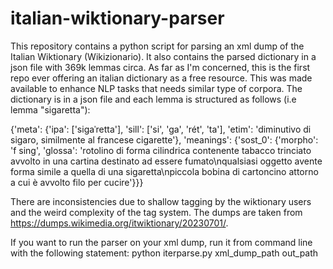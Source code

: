 # italian-wiktionary-parser
This repository contains a python script for parsing an xml dump of the Italian Wiktionary (Wikizionario). It also contains the parsed dictionary in a json file with 369k lemmas circa. As far as I'm concerned, this is the first repo ever offering an italian dictionary as a free resource. This was made available to enhance NLP tasks that needs similar type of corpora. The dictionary is in a json file and each lemma is structured as follows (i.e lemma "sigaretta"):

{'meta': {'ipa': ['siɡaˈretta'], 'sill': ['si', 'ga', 'rét', 'ta'], 'etim': 'diminutivo di sigaro, similmente al francese cigarette'}, 'meanings': {'sost_0': {'morpho': 'f sing', 'glossa': 'rotolino di forma cilindrica contenente tabacco trinciato avvolto in una cartina destinato ad essere fumato\nqualsiasi oggetto avente forma simile a quella di una sigaretta\npiccola bobina di cartoncino attorno a cui è avvolto filo per cucire'}}}

There are inconsistencies due to shallow tagging by the wiktionary users and the weird complexity of the tag system. The dumps are taken from https://dumps.wikimedia.org/itwiktionary/20230701/.

If you want to run the parser on your xml dump, run it from command line with the following statement: 
python iterparse.py xml_dump_path out_path